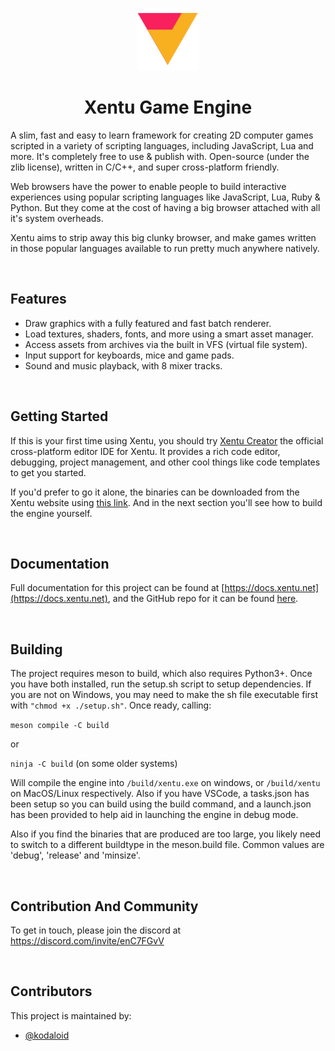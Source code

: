 <p align="center"><img width="100" src="assets/images/logo.png" alt="Xentu logo" /></p>
<h1 align="center">Xentu Game Engine</h1>

A slim, fast and easy to learn framework for creating 2D computer games scripted 
in a variety of scripting languages, including JavaScript, Lua and more. It's 
completely free to use & publish with. Open-source (under the zlib license), 
written in C/C++, and super cross-platform friendly.

Web browsers have the power to enable people to build interactive experiences 
using popular scripting languages like JavaScript, Lua, Ruby & Python. But they 
come at the cost of having a big browser attached with all it's system overheads. 

Xentu aims to strip away this big clunky browser, and make games written in those popular 
languages available to run pretty much anywhere natively.

<br />


## Features

- Draw graphics with a fully featured and fast batch renderer.
- Load textures, shaders, fonts, and more using a smart asset manager.
- Access assets from archives via the built in VFS (virtual file system).
- Input support for keyboards, mice and game pads.
- Sound and music playback, with 8 mixer tracks.

<br />


## Getting Started

If this is your first time using Xentu, you should try [Xentu Creator](https://xentu.net/creator) the official cross-platform editor IDE for Xentu. It provides a rich code editor, debugging, project management, and other cool things like code templates to get you started.

If you'd prefer to go it alone, the binaries can be downloaded from the Xentu
website using [this link](https://xentu.net/binaries). And in the next section
you'll see how to build the engine yourself.

<br />


## Documentation

Full documentation for this project can be found at [https://docs.xentu.net](https://docs.xentu.net), and the GitHub repo for it can be found [here](https://github.com/xentu/xentu-docs).

<br />


## Building

The project requires meson to build, which also requires Python3+. Once you have
both installed, run the setup.sh script to setup dependencies. If you are not on Windows, you may need to make the sh file executable first with `"chmod +x ./setup.sh"`. Once ready, calling:

```meson compile -C build```

or

```ninja -C build```   (on some older systems)


Will compile the engine into `/build/xentu.exe` on windows, or `/build/xentu` on
MacOS/Linux respectively. Also if you have VSCode, a tasks.json has been setup
so you can build using the build command, and a launch.json has been provided to
help aid in launching the engine in debug mode.

Also if you find the binaries that are produced are too large, you likely need to
switch to a different buildtype in the meson.build file. Common values are 'debug',
'release' and 'minsize'.

<br />

## Contribution And Community

To get in touch, please join the discord at https://discord.com/invite/enC7FGvV

<br />

## Contributors

This project is maintained by: 

* [@kodaloid](https://github.com/kodaloid)

<br />